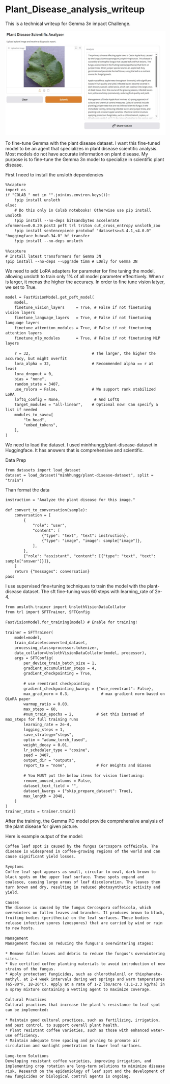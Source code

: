 # Plant_Disease_analysis_writeup
This is a technical writeup for Gemma 3n impact Challenge.

![Plant Disease scientific analyzer.JPG](https://github.com/tomtyiu/Plant_Disease_analysis_writeup/blob/main/Plant%20Disease%20scientific%20analyzer.JPG?raw=true)


To fine-tune Gemma with the plant disease dataset. I want this fine-tuned model to be an agent that specializes in plant disease scientific analysis. Most models do not have accurate information on plant disease.  My purpose is to fine-tune the Gemma 3n model to specialize in scientific plant disease.

First I need to install the unsloth dependencies
```
%%capture
import os
if "COLAB_" not in "".join(os.environ.keys()):
    !pip install unsloth
else:
    # Do this only in Colab notebooks! Otherwise use pip install unsloth
    !pip install --no-deps bitsandbytes accelerate xformers==0.0.29.post3 peft trl triton cut_cross_entropy unsloth_zoo
    !pip install sentencepiece protobuf "datasets>=3.4.1,<4.0.0" "huggingface_hub>=0.34.0" hf_transfer
    !pip install --no-deps unsloth

%%capture
# Install latest transformers for Gemma 3N
!pip install --no-deps --upgrade timm # LOnly for Gemma 3N
```
We need to add LoRA adapters for parameter for fine tuning the model, allowing unsloth to train only 1% of all model parameter effecrtively.  When r is larger, it menas the higher the accuracy.   In order to fine tune vision latyer, we set to True.
```
model = FastVisionModel.get_peft_model(
    model,
    finetune_vision_layers     = True, # False if not finetuning vision layers
    finetune_language_layers   = True, # False if not finetuning language layers
    finetune_attention_modules = True, # False if not finetuning attention layers
    finetune_mlp_modules       = True, # False if not finetuning MLP layers

    r = 32,                           # The larger, the higher the accuracy, but might overfit
    lora_alpha = 32,                  # Recommended alpha == r at least
    lora_dropout = 0,
    bias = "none",
    random_state = 3407,
    use_rslora = False,               # We support rank stabilized LoRA
    loftq_config = None,               # And LoftQ
    target_modules = "all-linear",    # Optional now! Can specify a list if needed
    modules_to_save=[
        "lm_head",
        "embed_tokens",
    ],
)
```

We need to load the dataset.  I used minhhungg/plant-disease-dataset in Huggingface.  It has answers that is comprehensive and scientific.

Data Prep
```
from datasets import load_dataset
dataset = load_dataset("minhhungg/plant-disease-dataset", split = "train")
```

Than format the data
```
instruction = "Analyze the plant disease for this image."

def convert_to_conversation(sample):
    conversation = [
        {
            "role": "user",
            "content": [
                {"type": "text", "text": instruction},
                {"type": "image", "image": sample["image"]},
            ],
        },
        {"role": "assistant", "content": [{"type": "text", "text": sample["answer"]}]},
    ]
    return {"messages": conversation}
pass
```

I use supervised fine=tuning techniques to train the model with the plant-disease dataset.  The sft fine-tuning was 60 steps with learning_rate of 2e-4.

```
from unsloth.trainer import UnslothVisionDataCollator
from trl import SFTTrainer, SFTConfig

FastVisionModel.for_training(model) # Enable for training!

trainer = SFTTrainer(
    model=model,
    train_dataset=converted_dataset,
    processing_class=processor.tokenizer,
    data_collator=UnslothVisionDataCollator(model, processor),
    args = SFTConfig(
        per_device_train_batch_size = 1,
        gradient_accumulation_steps = 4,
        gradient_checkpointing = True,

        # use reentrant checkpointing
        gradient_checkpointing_kwargs = {"use_reentrant": False},
        max_grad_norm = 0.3,              # max gradient norm based on QLoRA paper
        warmup_ratio = 0.03,
        max_steps = 60,
        #num_train_epochs = 2,          # Set this instead of max_steps for full training runs
        learning_rate = 2e-4,
        logging_steps = 1,
        save_strategy="steps",
        optim = "adamw_torch_fused",
        weight_decay = 0.01,
        lr_scheduler_type = "cosine",
        seed = 3407,
        output_dir = "outputs",
        report_to = "none",             # For Weights and Biases

        # You MUST put the below items for vision finetuning:
        remove_unused_columns = False,
        dataset_text_field = "",
        dataset_kwargs = {"skip_prepare_dataset": True},
        max_length = 2048,
    )
)
trainer_stats = trainer.train()
```

After the training, the Gemma PD model provide comprehensive analysis of the plant disease for given picture.

Here is example output of the model:
```
Coffee leaf spot is caused by the fungus Cercospora coffeicola. The disease is widespread in coffee-growing regions of the world and can cause significant yield losses.

Symptoms
Coffee leaf spot appears as small, circular to oval, dark brown to black spots on the upper leaf surface. These spots expand and coalesce, causing large areas of leaf discoloration. The leaves then turn brown and dry, resulting in reduced photosynthetic activity and yield.

Causes
The disease is caused by the fungus Cercospora coffeicola, which overwinters on fallen leaves and branches. It produces brown to black, fruiting bodies (perithecia) on the leaf surfaces. These bodies release infective spores (zoospores) that are carried by wind or rain to new hosts.

Management
Management focuses on reducing the fungus's overwintering stages:

* Remove fallen leaves and debris to reduce the fungus's overwintering sites.
* Use certified coffee planting materials to avoid introduction of new strains of the fungus.
* Apply protectant fungicides, such as chlorothalonil or thiophanate-methyl, at 2-4 week intervals during wet springs and warm temperatures (65-80°F, 18-26°C). Apply at a rate of 1-2 lbs/acre (1.1-2.3 kg/ha) in a spray mixture containing a wetting agent to maximize coverage.

Cultural Practices
Cultural practices that increase the plant's resistance to leaf spot can be implemented:

* Maintain good cultural practices, such as fertilizing, irrigation, and pest control, to support overall plant health.
* Plant resistant coffee varieties, such as those with enhanced water-use efficiency.
* Maintain adequate tree spacing and pruning to promote air circulation and sunlight penetration to lower leaf surfaces.

Long-term Solutions
Developing resistant coffee varieties, improving irrigation, and implementing crop rotation are long-term solutions to minimize disease risk. Research on the epidemiology of leaf spot and the development of new fungicides or biological control agents is ongoing.
```

